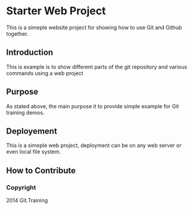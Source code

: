 # Starter Web Project
This is a simeple website project for showing how to use Git and Github together.
## Introduction
This is example is to show different parts of the git repository and various commands using a web project
## Purpose
As stated above, the main purpose it to provide simple example for Git training demos.
## Deployement
This is a simeple web project, deployment can be on any web server or even local file system.
## How to Contribute

### Copyright

2014 Git.Training